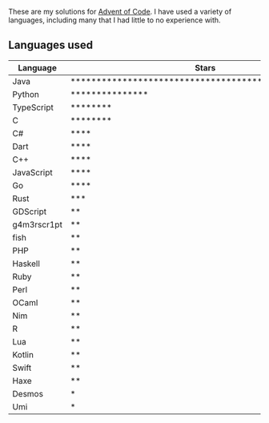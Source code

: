 These are my solutions for [Advent of Code](https://adventofcode.com). I have used a variety of languages, including many that I had little to no experience with.

## Languages used

| Language    | Stars                                                                                                    |
| ----------- | -------------------------------------------------------------------------------------------------------- |
| Java        | \*\*\*\*\*\*\*\*\*\*\*\*\*\*\*\*\*\*\*\*\*\*\*\*\*\*\*\*\*\*\*\*\*\*\*\*\*\*\*\*\*\*\*\*\*\*\*\*\*\*\*\* |
| Python      | \*\*\*\*\*\*\*\*\*\*\*\*\*\*\*                                                                           |
| TypeScript  | \*\*\*\*\*\*\*\*                                                                                         |
| C           | \*\*\*\*\*\*\*\*                                                                                         |
| C#          | \*\*\*\*                                                                                                 |
| Dart        | \*\*\*\*                                                                                                 |
| C++         | \*\*\*\*                                                                                                 |
| JavaScript  | \*\*\*\*                                                                                                 |
| Go          | \*\*\*\*                                                                                                 |
| Rust        | \*\*\*                                                                                                   |
| GDScript    | \*\*                                                                                                     |
| g4m3rscr1pt | \*\*                                                                                                     |
| fish        | \*\*                                                                                                     |
| PHP         | \*\*                                                                                                     |
| Haskell     | \*\*                                                                                                     |
| Ruby        | \*\*                                                                                                     |
| Perl        | \*\*                                                                                                     |
| OCaml       | \*\*                                                                                                     |
| Nim         | \*\*                                                                                                     |
| R           | \*\*                                                                                                     |
| Lua         | \*\*                                                                                                     |
| Kotlin      | \*\*                                                                                                     |
| Swift       | \*\*                                                                                                     |
| Haxe        | \*\*                                                                                                     |
| Desmos      | \*                                                                                                       |
| Umi         | \*                                                                                                       |
